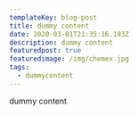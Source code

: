 ```yaml
---
templateKey: blog-post
title: dummy content
date: 2020-03-01T21:35:16.193Z
description: dummy content
featuredpost: true
featuredimage: /img/chemex.jpg
tags:
  - dummycontent
---
```

dummy content
